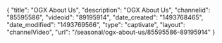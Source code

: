{
    "title": "OGX About Us",
    "description": "OGX About Us",
    "channelid": "85595586",
    "videoid": "89195914",
    "date_created": "1493768465",
    "date_modified": "1493769566",
    "type": "captivate",
    "layout": "channelVideo",
    "url": "\/seasonal\/ogx-about-us\/85595586-89195914"
}